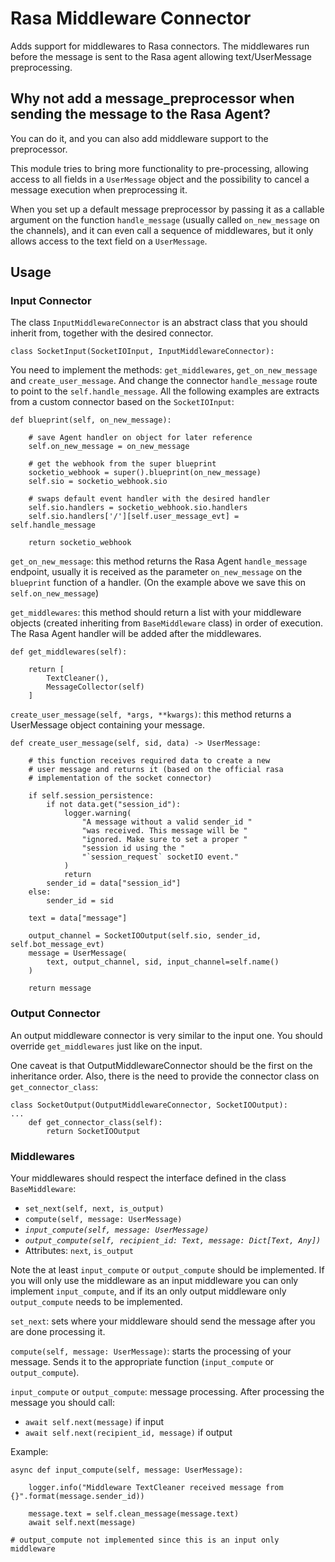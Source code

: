 # Rasa Middleware Connector

Adds support for middlewares to Rasa connectors. The middlewares run before the message is sent to the Rasa agent allowing text/UserMessage preprocessing.

## Why not add a message_preprocessor when sending the message to the Rasa Agent?

You can do it, and you can also add middleware support to the preprocessor.

This module tries to bring more functionality to pre-processing, allowing access to all fields in a `UserMessage` object and the possibility to cancel a message execution when preprocessing it. 

When you set up a default message preprocessor by passing it as a callable argument on the function `handle_message` (usually called `on_new_message` on the channels), and it can even call a sequence of middlewares, but it only allows access to the text field on a `UserMessage`.

## Usage

### Input Connector
The class `InputMiddlewareConnector` is an abstract class that you should inherit from, together with the desired connector.
```
class SocketInput(SocketIOInput, InputMiddlewareConnector):
```

You need to implement the methods: `get_middlewares`, `get_on_new_message` and `create_user_message`. And change the connector `handle_message` route to point to the `self.handle_message`. All the following examples are extracts from a custom connector based on the `SocketIOInput`:

```
def blueprint(self, on_new_message):

    # save Agent handler on object for later reference
    self.on_new_message = on_new_message

    # get the webhook from the super blueprint
    socketio_webhook = super().blueprint(on_new_message)
    self.sio = socketio_webhook.sio

    # swaps default event handler with the desired handler
    self.sio.handlers = socketio_webhook.sio.handlers
    self.sio.handlers['/'][self.user_message_evt] = self.handle_message

    return socketio_webhook
```

`get_on_new_message`: this method returns the Rasa Agent `handle_message` endpoint, usually it is received as the parameter `on_new_message` on the `blueprint` function of a handler. (On the example above we save this on `self.on_new_message`)



`get_middlewares`: this method should return a list with your middleware objects (created inheriting from `BaseMiddleware` class) in order of execution. The Rasa Agent handler will be added after the middlewares.
```
def get_middlewares(self):
    
    return [
        TextCleaner(),
        MessageCollector(self)        
    ]
```

`create_user_message(self, *args, **kwargs)`: this method returns a UserMessage object containing your message.
```
def create_user_message(self, sid, data) -> UserMessage:

    # this function receives required data to create a new
    # user message and returns it (based on the official rasa
    # implementation of the socket connector) 
    
    if self.session_persistence:
        if not data.get("session_id"):
            logger.warning(
                "A message without a valid sender_id "
                "was received. This message will be "
                "ignored. Make sure to set a proper "
                "session id using the "
                "`session_request` socketIO event."
            )
            return
        sender_id = data["session_id"]
    else:
        sender_id = sid

    text = data["message"]

    output_channel = SocketIOOutput(self.sio, sender_id, self.bot_message_evt)
    message = UserMessage(
        text, output_channel, sid, input_channel=self.name()
    )
    
    return message
```

### Output Connector

An output middleware connector is very similar to the input one. You should override `get_middlewares` just like on the input. 

One caveat is that OutputMiddlewareConnector should be the first on the inheritance order. Also, there is the need to provide the connector class on `get_connector_class`:

```
class SocketOutput(OutputMiddlewareConnector, SocketIOOutput):
...
    def get_connector_class(self):
        return SocketIOOutput
```

### Middlewares

Your middlewares should respect the interface defined in the class `BaseMiddleware`: 
* `set_next(self, next, is_output)`
* `compute(self, message: UserMessage)`
* *`input_compute(self, message: UserMessage)`*
* *`output_compute(self, recipient_id: Text, message: Dict[Text, Any])`*
* Attributes: `next`, `is_output`

Note the at least `input_compute` or `output_compute` should be implemented. If you will only use the middleware as an input middleware you can only implement `input_compute`, and if its an only output middleware only `output_compute` needs to be implemented.

`set_next`: sets where your middleware should send the message after you are done processing it.

`compute(self, message: UserMessage)`: starts the processing of your message. Sends it to the appropriate function (`input_compute` or `output_compute`).

`input_compute` or `output_compute`: message processing. After processing the message you should call:
* `await self.next(message)` if input
* `await self.next(recipient_id, message)` if output

Example:
```
async def input_compute(self, message: UserMessage):

    logger.info("Middleware TextCleaner received message from {}".format(message.sender_id))
    
    message.text = self.clean_message(message.text)
    await self.next(message)

# output_compute not implemented since this is an input only middleware
```
